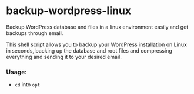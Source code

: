 # backup-wordpress-linux
Backup WordPress database and files in a linux environment easily and get backups through email.

This shell script allows you to backup your WordPress installation on Linux in seconds, backing up the database and root files and compressing everything and sending it to your desired email.

<h3>Usage:</h3>

- `cd` into `opt` 
